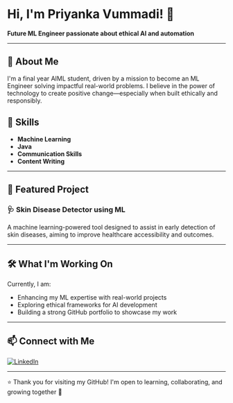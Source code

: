 # Hi, I'm Priyanka Vummadi! 👋

**Future ML Engineer passionate about ethical AI and automation**

---

## 🧠 About Me

I'm a final year AIML student, driven by a mission to become an ML Engineer solving impactful real-world problems. I believe in the power of technology to create positive change—especially when built ethically and responsibly.

## 🔧 Skills

- **Machine Learning**
- **Java**
- **Communication Skills**
- **Content Writing**

---

## 🚀 Featured Project

### 🩺 Skin Disease Detector using ML  
A machine learning-powered tool designed to assist in early detection of skin diseases, aiming to improve healthcare accessibility and outcomes.

---

## 🛠 What I'm Working On

Currently, I am:  
- Enhancing my ML expertise with real-world projects  
- Exploring ethical frameworks for AI development  
- Building a strong GitHub portfolio to showcase my work  

---

## 📫 Connect with Me

[![LinkedIn](https://img.shields.io/badge/LinkedIn-blue?logo=linkedin&logoColor=white)](https://linkedin.com/in/priyanka-vummadi-08a3822bb)

---

⭐ Thank you for visiting my GitHub! I'm open to learning, collaborating, and growing together 🚀
